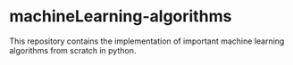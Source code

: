 # machineLearning-algorithms
This repository contains the implementation of important machine learning algorithms from scratch in python.
